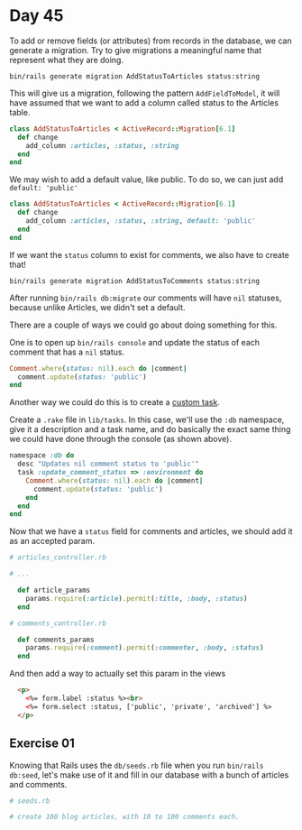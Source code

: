 # Day 45  

To add or remove fields (or attributes) from records in the database, we can generate a migration. Try to give migrations a meaningful name that represent what they are doing.  
  
```
bin/rails generate migration AddStatusToArticles status:string
```

This will give us a migration, following the pattern `AddFieldToModel`, it will have assumed that we want to add a column called status to the Articles table.  
  
```ruby
class AddStatusToArticles < ActiveRecord::Migration[6.1]
  def change
    add_column :articles, :status, :string
  end
end

```

We may wish to add a default value, like public. To do so, we can just add `default: 'public'`
```ruby
class AddStatusToArticles < ActiveRecord::Migration[6.1]
  def change
    add_column :articles, :status, :string, default: 'public'
  end
end
```

If we want the `status` column to exist for comments, we also have to create that!

```
bin/rails generate migration AddStatusToComments status:string
```

After running `bin/rails db:migrate` our comments will have `nil` statuses, because unlike Articles, we didn't set a default.  
  
There are a couple of ways we could go about doing something for this.  
  
One is to open up `bin/rails console` and update the status of each comment that has a `nil` status.  
  
```ruby
Comment.where(status: nil).each do |comment|
  comment.update(status: 'public')
end
```

Another way we could do this is to create a [custom task](https://guides.rubyonrails.org/command_line.html#custom-rake-tasks). 
  
Create a `.rake` file in `lib/tasks`. In this case, we'll use the `:db` namespace, give it a description and a task name, and do basically the exact same thing we could have done through the console (as shown above).  
  
```rake
namespace :db do
  desc "Updates nil comment status to 'public'"
  task :update_comment_status => :environment do
    Comment.where(status: nil).each do |comment|
      comment.update(status: 'public')
    end
  end
end
```

Now that we have a `status` field for comments and articles, we should add it as an accepted param.  
  
```ruby
# articles_controller.rb

# ...

  def article_params
    params.require(:article).permit(:title, :body, :status)
  end

```

```ruby
# comments_controller.rb

  def comments_params
    params.require(:comment).permit(:commenter, :body, :status)
  end

```

And then add a way to actually set this param in the views  
  
```html
  <p>
    <%= form.label :status %><br>
    <%= form.select :status, ['public', 'private', 'archived'] %>
  </p>
```

## Exercise 01

Knowing that Rails uses the `db/seeds.rb` file when you run `bin/rails db:seed`, let's make use of it and fill in our database with a bunch of articles and comments.  
  
```rb
# seeds.rb

# create 100 blog articles, with 10 to 100 comments each.
```
